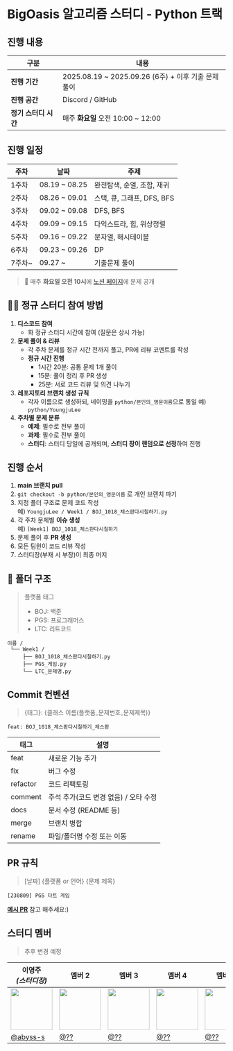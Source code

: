 # BigOasis 알고리즘 스터디 - Python 트랙

## 진행 내용 

| 구분       | 내용 |
| --- | --- |
| **진행 기간** | 2025.08.19 ~ 2025.09.26 (6주) + 이후 기출 문제 풀이 |
| **진행 공간** | Discord / GitHub |
| **정기 스터디 시간** | 매주 **화요일** 오전 10:00 ~ 12:00 |

## 진행 일정

| 주차  | 날짜                | 주제 |
|-------|--------------------|------|
| 1주차 | 08.19 ~ 08.25      | 완전탐색, 순열, 조합, 재귀 |
| 2주차 | 08.26 ~ 09.01      | 스택, 큐, 그래프, DFS, BFS |
| 3주차 | 09.02 ~ 09.08      | DFS, BFS |
| 4주차 | 09.09 ~ 09.15      | 다익스트라, 힙, 위상정렬 |
| 5주차 | 09.16 ~ 09.22      | 문자열, 해시테이블 |
| 6주차 | 09.23 ~ 09.26      | DP |
| 7주차~| 09.27 ~            | 기출문제 풀이 |

> 📌 매주 **화요일 오전 10시**에 [노션 페이지](https://www.notion.so/BigOasis-250672106a20807ca6e0f592c364e091?source=copy_link)에 문제 공개

## 🙋‍♂️ 정규 스터디 참여 방법

1. **디스코드 참여**  
   - 화 정규 스터디 시간에 참여 (질문은 상시 가능)
2. **문제 풀이 & 리뷰**  
   - 각 주차 문제를 정규 시간 전까지 풀고, PR에 리뷰 코멘트를 작성
   - **정규 시간 진행**  
     - 1시간 20분: 공통 문제 1개 풀이  
     - 15분: 풀이 정리 후 PR 생성  
     - 25분: 서로 코드 리뷰 및 의견 나누기
3. **레포지토리 브랜치 생성 규칙**
   - 각자 이름으로 생성하되, 네이밍을 `python/본인의_영문이름`으로 통일
     예) `python/YoungjuLee`
4. **주차별 문제 분류**
   * **예제**: 필수로 전부 풀이
   * **과제**: 필수로 전부 풀이
   * **스터디**: 스터디 당일에 공개되며, **스터디 장이 랜덤으로 선정**하여 진행

## 진행 순서

1. **main 브랜치 pull**
2. `git checkout -b python/본인의_영문이름` 로 개인 브랜치 파기
3. 지정 폴더 구조로 문제 코드 작성  
   예) `YoungjuLee / Week1 / BOJ_1018_체스판다시칠하기.py`
4. 각 주차 문제별 **이슈 생성**  
   예) `[Week1] BOJ_1018_체스판다시칠하기`
5. 문제 풀이 후 **PR 생성**
6. 모든 팀원이 코드 리뷰 작성
7. 스터디장(부재 시 부장)이 최종 머지

## 📂 폴더 구조

> 플랫폼 태그  
> - BOJ: 백준  
> - PGS: 프로그래머스  
> - LTC: 리트코드

```
이름 /
 └── Week1 /
     ├── BOJ_1018_체스판다시칠하기.py
     ├── PGS_게임.py
     └── LTC_문제명.py
```


## Commit 컨벤션
> {태그}: {클래스 이름(플랫폼_문제번호_문제제목)}
```
feat: BOJ_1018_체스판다시칠하기_체스판
```


| 태그       | 설명 |
|-----------|------|
| feat      | 새로운 기능 추가 |
| fix       | 버그 수정 |
| refactor  | 코드 리팩토링 |
| comment   | 주석 추가(코드 변경 없음) / 오타 수정 |
| docs      | 문서 수정 (README 등) |
| merge     | 브랜치 병합 |
| rename    | 파일/폴더명 수정 또는 이동 |


## PR 규칙
> [날짜] {플랫폼 or 언어} {문제 제목}
```
[230809] PGS 다트 게임
```

**[예시 PR](https://github.com/BigOasis/Python/pull/1)** 참고 해주세요:)



## 스터디 멤버

> 추후 변경 예정

| 이영주 <br/> *(스터디장)*                                                   | 멤버 2                                                                        | 멤버 3                                                                        | 멤버 4                                                                        | 멤버 5                                                                        | 멤버 6                                                                        | 멤버 7                                                                        | 멤버 8                                                                        |
| -------------------------------------------------------------------- | --------------------------------------------------------------------------- | --------------------------------------------------------------------------- | --------------------------------------------------------------------------- | --------------------------------------------------------------------------- | --------------------------------------------------------------------------- | --------------------------------------------------------------------------- | --------------------------------------------------------------------------- |
| <img src="https://avatars.githubusercontent.com/u/77565980?v=4" width="96"> | <img src="https://avatars.githubusercontent.com/u/00000000?v=4" width="96"> | <img src="https://avatars.githubusercontent.com/u/00000000?v=4" width="96"> | <img src="https://avatars.githubusercontent.com/u/00000000?v=4" width="96"> | <img src="https://avatars.githubusercontent.com/u/00000000?v=4" width="96"> | <img src="https://avatars.githubusercontent.com/u/00000000?v=4" width="96"> | <img src="https://avatars.githubusercontent.com/u/00000000?v=4" width="96"> | <img src="https://avatars.githubusercontent.com/u/00000000?v=4" width="96"> |
| [@abyss-s](https://github.com/abyss-s)                               | [@??](https://github.com)                                                   | [@??](https://github.com)                                                   | [@??](https://github.com)                                                   | [@??](https://github.com)                                                   | [@??](https://github.com)                                                   | [@??](https://github.com)                                                   | [@??](https://github.com)                                                   |

